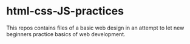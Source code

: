 # html-css-JS-practices
This repos contains files of a basic web design in an attempt to let new beginners practice basics of web development.

